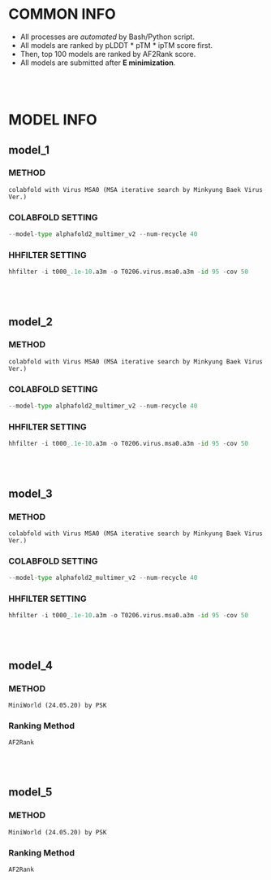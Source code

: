 # COMMON INFO
* All processes are *automated* by Bash/Python script.
* All models are ranked by pLDDT * pTM * ipTM score first.
* Then, top 100 models are ranked by AF2Rank score.
* All models are submitted after **E minimization**.
<br/>
<br/>

# MODEL INFO
## model_1
### METHOD
    colabfold with Virus MSA0 (MSA iterative search by Minkyung Baek Virus Ver.)
### COLABFOLD SETTING
```python
--model-type alphafold2_multimer_v2 --num-recycle 40
```
### HHFILTER SETTING
```python
hhfilter -i t000_.1e-10.a3m -o T0206.virus.msa0.a3m -id 95 -cov 50
```
<br/>
<br/>

## model_2
### METHOD
    colabfold with Virus MSA0 (MSA iterative search by Minkyung Baek Virus Ver.)
### COLABFOLD SETTING
```python
--model-type alphafold2_multimer_v2 --num-recycle 40
```
### HHFILTER SETTING
```python
hhfilter -i t000_.1e-10.a3m -o T0206.virus.msa0.a3m -id 95 -cov 50
```
<br/>
<br/>

## model_3
### METHOD
    colabfold with Virus MSA0 (MSA iterative search by Minkyung Baek Virus Ver.)
### COLABFOLD SETTING
```python
--model-type alphafold2_multimer_v2 --num-recycle 40
```
### HHFILTER SETTING
```python
hhfilter -i t000_.1e-10.a3m -o T0206.virus.msa0.a3m -id 95 -cov 50
```
<br/>
<br/>

## model_4
### METHOD
    MiniWorld (24.05.20) by PSK
### Ranking Method
```python
AF2Rank
```
<br/>
<br/>

## model_5
### METHOD
    MiniWorld (24.05.20) by PSK
### Ranking Method
```python
AF2Rank
```
<br/>
<br/>
    